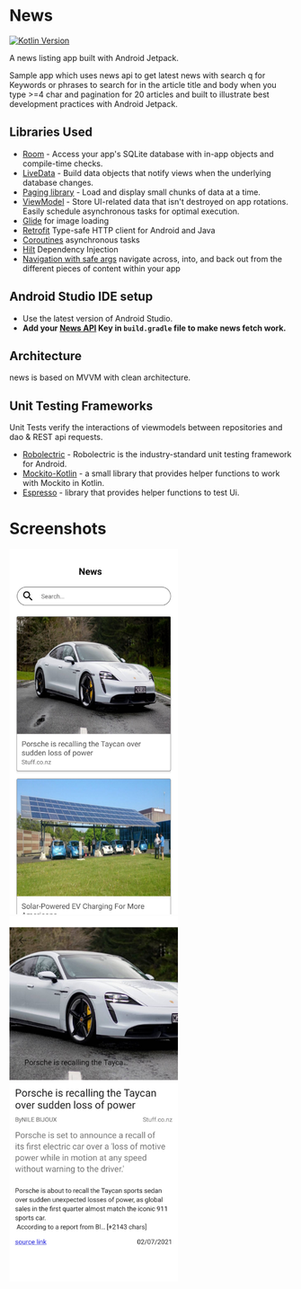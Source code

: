 # News
[![Kotlin Version](https://img.shields.io/badge/kotlin-1.5.20-blue.svg)](http://kotlinlang.org/)

A news listing app built with Android Jetpack.

Sample app which uses news api to get latest news with search q for Keywords or phrases to search for in the article title and body when you type >=4 char and pagination for 20 articles and built to illustrate best development practices with Android Jetpack.

Libraries Used
---------------

* [Room][1] - Access your app's SQLite database with in-app objects and compile-time checks.
* [LiveData][2] - Build data objects that notify views when the underlying database changes.
* [Paging library][3] - Load and display small chunks of data at a time.
* [ViewModel][4] - Store UI-related data that isn't destroyed on app rotations. Easily schedule
     asynchronous tasks for optimal execution.
* [Glide][5] for image loading
* [Retrofit][6] Type-safe HTTP client for Android and Java
* [Coroutines][8] asynchronous tasks
* [Hilt][9] Dependency Injection
* [Navigation with safe args][10] navigate across, into, and back out from the different pieces of content within your app

[1]: https://developer.android.com/topic/libraries/architecture/room
[2]: https://developer.android.com/topic/libraries/architecture/livedata
[3]: https://developer.android.com/topic/libraries/architecture/paging
[4]: https://developer.android.com/topic/libraries/architecture/viewmodel
[5]: https://bumptech.github.io/glide/
[6]: https://square.github.io/retrofit/
[8]: https://developer.android.com/kotlin/coroutines?gclid=CjwKCAjwuIWHBhBDEiwACXQYsbqUNwKkURaqBghm_xe328J9HbaAJr-VpKnUCJHvdkLwGDhucYh2_hoCSZkQAvD_BwE&gclsrc=aw.ds
[9]: https://developer.android.com/training/dependency-injection/hilt-android
[10]: https://developer.android.com/guide/navigation/navigation-pass-data

Android Studio IDE setup
------------------------
* Use the latest version of Android Studio.
* **Add your [News API][13] Key in `build.gradle` file to make news fetch work.**

[13]: https://newsapi.org/

## Architecture
news is based on MVVM with clean architecture.

## Unit Testing Frameworks
Unit Tests verify the interactions of viewmodels between repositories and dao & REST api requests.
- [Robolectric](https://github.com/robolectric/robolectric) - Robolectric is the industry-standard unit testing framework for Android.
- [Mockito-Kotlin](https://github.com/nhaarman/mockito-kotlin) - a small library that provides helper functions to work with Mockito in Kotlin.
- [Espresso](https://developer.android.com/training/testing/espresso) -  library that provides helper functions to test Ui.



# Screenshots

<img src="https://github.com/gehadfatah/News/raw/main/screenshots/news.jpg" alt="alt text" width="300">

<img src="https://github.com/gehadfatah/News/raw/main/screenshots/detail.jpg" alt="alt text" width="300">

